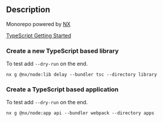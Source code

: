 ## Description

Monorepo powered by [NX](https://nx.dev/)

[TypeScript Getting Started](https://nx.dev/getting-started/nx-and-typescript#create-a-typescript-based-application)

### Create a new TypeScript based library

To test add `--dry-run` on the end.

`nx g @nx/node:lib delay --bundler tsc --directory library`

### Create a TypeScript based application

To test add `--dry-run` on the end.

`nx g @nx/node:app api --bundler webpack --directory apps`

